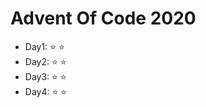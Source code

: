 # Advent Of Code 2020

* Day1: :star: :star:
* Day2: :star: :star:
* Day3: :star: :star:
* Day4: :star: :star: